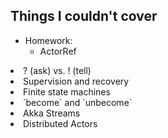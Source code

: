 ## Things I couldn't cover


* Homework:
  * ActorRef
<li class="fragment">? (ask) vs. ! (tell)</li>
<li class="fragment">Supervision and recovery</li>
<li class="fragment">Finite state machines</li>
<li class="fragment">`become` and `unbecome`</li>
<li class="fragment">Akka Streams</li>
<li class="fragment">Distributed Actors</li>
